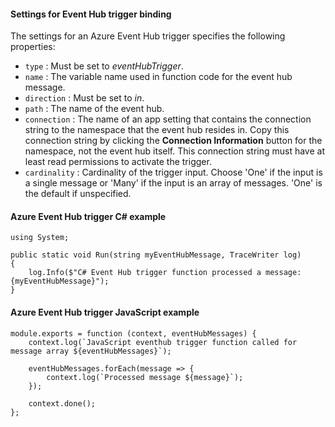 #### Settings for Event Hub trigger binding

The settings for an Azure Event Hub trigger specifies the following properties:

- `type` : Must be set to *eventHubTrigger*.
- `name` : The variable name used in function code for the event hub message. 
- `direction` : Must be set to *in*. 
- `path` : The name of the event hub.
- `connection` : The name of an app setting that contains the connection string to the namespace that the event hub resides in. Copy this connection string by clicking the **Connection Information** button for the namespace, not the event hub itself.  This connection string must have at least read permissions to activate the trigger.
- `cardinality` : Cardinality of the trigger input. Choose 'One' if the input is a single message or 'Many' if the input is an array of messages. 'One' is the default if unspecified.

#### Azure Event Hub trigger C# example
 
	using System;
	
	public static void Run(string myEventHubMessage, TraceWriter log)
	{
	    log.Info($"C# Event Hub trigger function processed a message: {myEventHubMessage}");
	}

#### Azure Event Hub trigger JavaScript example

	module.exports = function (context, eventHubMessages) {
		context.log(`JavaScript eventhub trigger function called for message array ${eventHubMessages}`);
		
		eventHubMessages.forEach(message => {
			context.log(`Processed message ${message}`);
		});

		context.done();
	};
